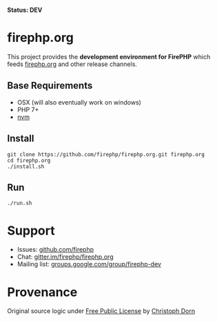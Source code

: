 **Status: DEV**

firephp.org
===========

This project provides the **development environment for FirePHP** which feeds 
[firephp.org](http://firephp.org) and other release channels.

Base Requirements
-----------------

  * OSX (will also eventually work on windows)
  * PHP 7+
  * [nvm](https://github.com/creationix/nvm)

Install
-------

    git clone https://github.com/firephp/firephp.org.git firephp.org
    cd firephp.org
    ./install.sh

Run
---

    ./run.sh

Support
=======

  * Issues: [github.com/firephp](http://github.com/firephp)
  * Chat: [gitter.im/firephp/firephp.org](https://gitter.im/firephp/firephp.org)
  * Mailing list: [groups.google.com/group/firephp-dev](http://groups.google.com/group/firephp-dev)

Provenance
==========

Original source logic under [Free Public License](https://lists.opensource.org/pipermail/license-review/2015-October/001254.html) by [Christoph Dorn](http://christophdorn.com)
